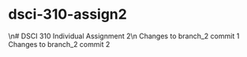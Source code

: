# dsci-310-assign2
\n# DSCI 310 Individual Assignment 2\n
Changes to branch_2 commit 1
Changes to branch_2 commit 2
